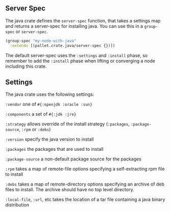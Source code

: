 ## Server Spec

The java crate defines the `server-spec` function, that takes a settings map and
returns a server-spec for installing java.  You can use this in a `group-spec`
or `server-spec`.

```clj
(group-spec "my-node-with-java"
  :extends [(pallet.crate.java/server-spec {})])
```

The default server-spec uses the `:settings` and `:install` phase, so
remember to add the `:install` phase when lifting or converging a node
including this crate.

## Settings

The java crate uses the following settings:

`:vendor`
one of `#{:openjdk :oracle :sun}`

`:components`
a set of `#{:jdk :jre}`

`:strategy`
allows override of the install strategy (`:packages`, `:package-source`, `:rpm`
or `:debs`)

`:version`
specify the java version to install

`:packages`
the packages that are used to install

`:package-source`
a non-default package source for the packages

`:rpm`
takes a map of remote-file options specifying a self-extracting rpm file
to install

`:debs`
takes a map of remote-directory options specifying an archive of deb files to
install. The archive should have no top level directory.

`:local-file`, `:url`, etc
takes the location of a tar file containing a java binary distribution
